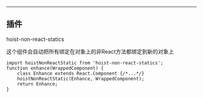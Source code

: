 ---------
插件
---

hoist-non-react-statics

这个组件会自动把所有绑定在对象上的非React方法都绑定到新的对象上

	import hoistNonReactStatic from 'hoist-non-react-statics';
	function enhance(WrappedComponent) {
  		class Enhance extends React.Component {/*...*/}
  		hoistNonReactStatic(Enhance, WrappedComponent);
  		return Enhance;
	}
	